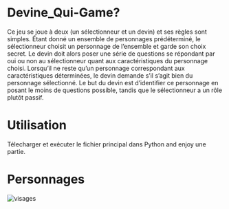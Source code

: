 # Devine_Qui-Game?

Ce jeu se joue à deux (un sélectionneur et un devin) et ses règles sont simples. Étant donné un ensemble de personnages prédéterminé, le sélectionneur choisit un personnage de l’ensemble et garde son choix secret. Le devin doit alors poser une série de questions se répondant par oui ou non au sélectionneur quant aux caractéristiques du personnage choisi. Lorsqu’il ne reste qu’un personnage correspondant aux caractéristiques déterminées, le devin demande s’il s’agit bien du personnage sélectionné. Le but du devin est d’identifier ce personnage en posant le moins de questions possible, tandis que le sélectionneur a un rôle plutôt passif.

# Utilisation
Télecharger et exécuter le fichier principal dans Python and enjoy une partie.

# Personnages

![visages](https://github.com/Nimaga95/Devine_Qui-Game/assets/117949986/96b3a050-7b60-451e-af5e-74a4c4d7265a)

